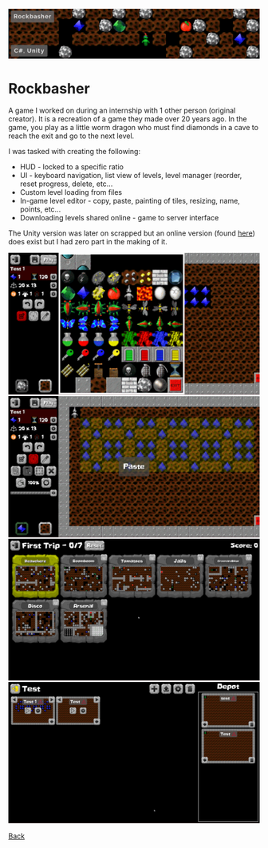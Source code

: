 ![Rockbasher](../banners/Rockbasher.png)
# Rockbasher
A game I worked on during an internship with 1 other person (original creator). It is a recreation of a game they made over 20 years ago. In the game, you play as a little worm dragon who must find diamonds in a cave to reach the exit and go to the next level. 

I was tasked with creating the following:
  - HUD - locked to a specific ratio
  - UI - keyboard navigation, list view of levels, level manager (reorder, reset progress, delete, etc...
  - Custom level loading from files
  - In-game level editor - copy, paste, painting of tiles, resizing, name, points, etc...
  - Downloading levels shared online - game to server interface

The Unity version was later on scrapped but an online version (found [here](https://www.rockbasher.com/)) does exist but I had zero part in the making of it.

![Rockbasher - Gameplay image 1](images/Rockbasher_Image1.png)
![Rockbasher - Gameplay image 2](images/Rockbasher_Image2.png)
![Rockbasher - Gameplay image 3](images/Rockbasher_Image3.png)
![Rockbasher - Gameplay image 4](images/Rockbasher_Image4.png)

[Back](../index.html)
